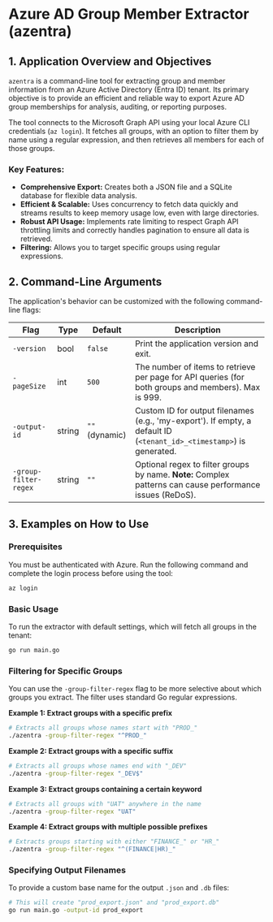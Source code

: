 # Azure AD Group Member Extractor (azentra)

## 1. Application Overview and Objectives

`azentra` is a command-line tool for extracting group and member information from an Azure Active Directory (Entra ID) tenant. Its primary objective is to provide an efficient and reliable way to export Azure AD group memberships for analysis, auditing, or reporting purposes.

The tool connects to the Microsoft Graph API using your local Azure CLI credentials (`az login`). It fetches all groups, with an option to filter them by name using a regular expression, and then retrieves all members for each of those groups.

### Key Features:
- **Comprehensive Export:** Creates both a JSON file and a SQLite database for flexible data analysis.
- **Efficient & Scalable:** Uses concurrency to fetch data quickly and streams results to keep memory usage low, even with large directories.
- **Robust API Usage:** Implements rate limiting to respect Graph API throttling limits and correctly handles pagination to ensure all data is retrieved.
- **Filtering:** Allows you to target specific groups using regular expressions.

## 2. Command-Line Arguments

The application's behavior can be customized with the following command-line flags:

| Flag | Type | Default | Description |
|---|---|---|---|
| `-version` | bool | `false` | Print the application version and exit. |
| `-pageSize` | int | `500` | The number of items to retrieve per page for API queries (for both groups and members). Max is 999. |
| `-output-id` | string | `""` (dynamic) | Custom ID for output filenames (e.g., 'my-export'). If empty, a default ID (`<tenant_id>_<timestamp>`) is generated. |
| `-group-filter-regex` | string | `""` | Optional regex to filter groups by name. **Note:** Complex patterns can cause performance issues (ReDoS). |

## 3. Examples on How to Use

### Prerequisites

You must be authenticated with Azure. Run the following command and complete the login process before using the tool:
```sh
az login
```

### Basic Usage
To run the extractor with default settings, which will fetch all groups in the tenant:
```sh
go run main.go
```

### Filtering for Specific Groups
You can use the `-group-filter-regex` flag to be more selective about which groups you extract. The filter uses standard Go regular expressions.

**Example 1: Extract groups with a specific prefix**
```sh
# Extracts all groups whose names start with "PROD_"
./azentra -group-filter-regex "^PROD_"
```

**Example 2: Extract groups with a specific suffix**
```sh
# Extracts all groups whose names end with "_DEV"
./azentra -group-filter-regex "_DEV$"
```

**Example 3: Extract groups containing a certain keyword**
```sh
# Extracts all groups with "UAT" anywhere in the name
./azentra -group-filter-regex "UAT"
```

**Example 4: Extract groups with multiple possible prefixes**
```sh
# Extracts groups starting with either "FINANCE_" or "HR_"
./azentra -group-filter-regex "^(FINANCE|HR)_"
```

### Specifying Output Filenames
To provide a custom base name for the output `.json` and `.db` files:
```sh
# This will create "prod_export.json" and "prod_export.db"
go run main.go -output-id prod_export
```
